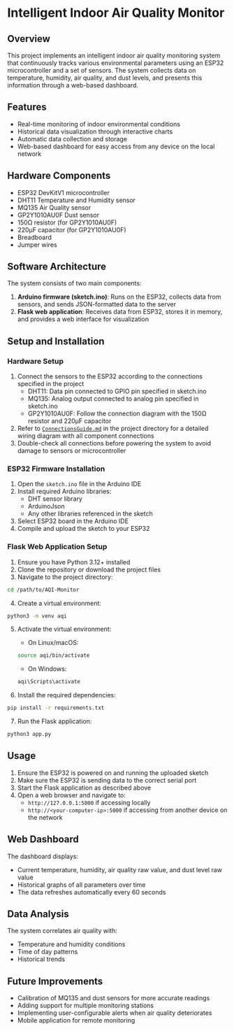 # Intelligent Indoor Air Quality Monitor

## Overview
This project implements an intelligent indoor air quality monitoring system that continuously tracks various environmental parameters using an ESP32 microcontroller and a set of sensors. The system collects data on temperature, humidity, air quality, and dust levels, and presents this information through a web-based dashboard.

## Features
- Real-time monitoring of indoor environmental conditions
- Historical data visualization through interactive charts
- Automatic data collection and storage
- Web-based dashboard for easy access from any device on the local network

## Hardware Components
- ESP32 DevKitV1 microcontroller
- DHT11 Temperature and Humidity sensor
- MQ135 Air Quality sensor
- GP2Y1010AU0F Dust sensor
- 150Ω resistor (for GP2Y1010AU0F)
- 220μF capacitor (for GP2Y1010AU0F)
- Breadboard
- Jumper wires

## Software Architecture
The system consists of two main components:
1. **Arduino firmware (sketch.ino)**: Runs on the ESP32, collects data from sensors, and sends JSON-formatted data to the server
2. **Flask web application**: Receives data from ESP32, stores it in memory, and provides a web interface for visualization

## Setup and Installation

### Hardware Setup
1. Connect the sensors to the ESP32 according to the connections specified in the project
   - DHT11: Data pin connected to GPIO pin specified in sketch.ino
   - MQ135: Analog output connected to analog pin specified in sketch.ino
   - GP2Y1010AU0F: Follow the connection diagram with the 150Ω resistor and 220μF capacitor
2. Refer to [`ConnectionsGuide.md`](ConnectionsGuide.md) in the project directory for a detailed wiring diagram with all component connections
3. Double-check all connections before powering the system to avoid damage to sensors or microcontroller

### ESP32 Firmware Installation
1. Open the `sketch.ino` file in the Arduino IDE
2. Install required Arduino libraries:
   - DHT sensor library
   - ArduinoJson
   - Any other libraries referenced in the sketch
3. Select ESP32 board in the Arduino IDE
4. Compile and upload the sketch to your ESP32

### Flask Web Application Setup
1. Ensure you have Python 3.12+ installed
2. Clone the repository or download the project files
3. Navigate to the project directory:
```bash
cd /path/to/AQI-Monitor
```

4. Create a virtual environment:
```bash
python3 -m venv aqi
```

5. Activate the virtual environment:
   - On Linux/macOS:
   ```bash
   source aqi/bin/activate
   ```
   - On Windows:
   ```bash
   aqi\Scripts\activate
   ```

6. Install the required dependencies:
```bash
pip install -r requirements.txt
```

7. Run the Flask application:
```bash
python3 app.py
```

## Usage
1. Ensure the ESP32 is powered on and running the uploaded sketch
2. Make sure the ESP32 is sending data to the correct serial port
3. Start the Flask application as described above
4. Open a web browser and navigate to:
   - `http://127.0.0.1:5000` if accessing locally
   - `http://<your-computer-ip>:5000` if accessing from another device on the network

## Web Dashboard
The dashboard displays:
- Current temperature, humidity, air quality raw value, and dust level raw value
- Historical graphs of all parameters over time
- The data refreshes automatically every 60 seconds

## Data Analysis
The system correlates air quality with:
- Temperature and humidity conditions
- Time of day patterns
- Historical trends

## Future Improvements
- Calibration of MQ135 and dust sensors for more accurate readings
- Adding support for multiple monitoring stations
- Implementing user-configurable alerts when air quality deteriorates
- Mobile application for remote monitoring